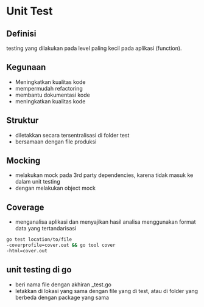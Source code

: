 # Unit Test

## Definisi
testing yang dilakukan pada level paling kecil pada aplikasi (function). 

## Kegunaan
- Meningkatkan kualitas kode
- mempermudah refactoring
- membantu dokumentasi kode
- meningkatkan kualitas kode

## Struktur
- diletakkan secara tersentralisasi di folder test
- bersamaan dengan file produksi

## Mocking
- melakukan mock pada 3rd party dependencies, karena tidak masuk ke dalam unit testing
- dengan melakukan object mock

## Coverage
- menganalisa aplikasi dan menyajikan hasil analisa menggunakan format data yang tertandarisasi
```bash
go test location/to/file
-coverprofile=cover.out && go tool cover    
-html=cover.out
```

## unit testing di go
- beri nama file dengan akhiran _test.go
- letakkan di lokasi yang sama dengan file yang di test, atau di folder yang berbeda dengan package yang sama